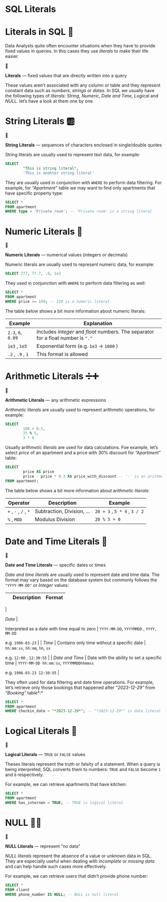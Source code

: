 # SQL Literals

# Literals in SQL 🧮

Data Analysts quite often encounter situations when they have to provide fixed values in queries. In this cases they use *literals* to make their life easier. 

<aside>
📖

**Literals** — fixed values that are directly written into a query

</aside>

These values aren’t associated with any column or table and they represent constant data such as *numbers*, *strings* or *dates*. In SQL we usually have the following types of *literals*: *String, Numeric, Date and Time, Logical* and *NULL.* let’s have a look at them one by one.

# String Literals 🆎

<aside>
📖

**String Literals** — sequences of characters enclosed in single/double quotes

</aside>

String literals are usually used to represent text data, for example:

```sql
SELECT
		"This is string literal",
		'This is anohter string literal'
```

They are usually used in conjunction with `WHERE` to perform data filtering. For example, for *“Apartment”* table we may want to find only apartments that have specific property type:

```sql
SELECT *
FROM apartment
WHERE type = 'Private room'; -- 'Private room' is a string literal
```

# Numeric Literals 🔢

<aside>
📖

**Numeric Literals** — numerical values (integers or decimals)

</aside>

Numeric literals are usually used to represent numeric data, for example:

```sql
SELECT 777, 77.7, .9, 1e3
```

They used in conjunction with `WHERE` to perform data filtering as well:

```sql
SELECT *
FROM apartment
WHERE price >= 150; -- 150 is a numeric literal
```

The table below shows a bit more information about numeric literals:

| **Example** | **Explanation** |
| --- | --- |
| `2.3`, `6`, `0.09` | Includes *integer* and *float* numbers. The separator for a float number is `"."` |
| `1e3` , `1e5`  | Exponential form (e.g. `1e3` → `1000` ) |
| `.2` , `.9` , `1` | This format is allowed  |

# Arithmetic Literals ➗➕

<aside>
📖

**Arithmetic Literals** — any arithmetic expressions

</aside>

*Arithmetic literals* are usually used to represent arithmetic operations, for example:

```sql
SELECT
		100 + 0.5,
		25 % 5,
		3 * 6
```

Usually a*rithmetic literals* are used for data calculations. Foe example, let’s select *price* of an apartment and a price with 30% discount for *“Apartment”* table:

```sql
SELECT
		price AS price
		price - price * 0.3 AS price_with_discount -- '-' is an arithmetic literal
FROM apartment;
```

The table below shows a bit more information about a*rithmetic literals*:

| **Operator** | **Description** | **Example** |
| --- | --- | --- |
| `+` , `-` , `/` , `*` | Subtraction, Division, …  | `20 + 3` , `5 * 4` , `3 / 2` |
| `%` , `MOD`  | Modulus Division | `20 % 5 = 0`  |

# Date and Time Literals 📅

<aside>
📖

**Date and Time Literals** — specific dates or times

</aside>

*Date and time literals* are usually used to represent date and time data. The format may vary based on the database system but commonly follows the `"YYYY-MM-DD"` or *Integer* values:

|  | **Description** | **Format** |
| --- | --- | --- |
| 

*Date* | 

Interpreted as a date with time equal to zero
 | 
`YYYY-MM-DD`, `YYYYMMDD` , `YYYY, MM-DD`

e.g. `1996-03-23`
 |
| 
*Time* | 
Contains only time without a specific date | `hh:mm:ss`, `hh:mm`, `hh`, `ss`

e.g. `12:00` , `12:30:55`  |
| 
*Date and Time* | 
Date with the ability to set a specific time | `YYYY-MM-DD hh:mm:ss`, `YYYYMMDDhhmmss`

e.g. `1996-03-23 12:30:55` |

They often used for data filtering and date time operations. For example, let’s retrieve only those bookings that happened after *“2023-12-29”*  from *“Booking”* table*:*

```sql
SELECT *
FROM apartment
WHERE checkin_date > "*2023-12-29*"; -- "*2023-12-29*" is date literal
```

# Logical Literals 🧩

<aside>
📖

**Logical Literals** — `TRUE` or `FALSE` values

</aside>

Theses literals represent the truth or falsity of a statement. When a query is being interpreted, SQL converts them to numbers: `TRUE` and `FALSE` become `1` and `0` respectively.

For example, we can retrieve apartments that have kitchen:

```sql
SELECT *
FROM apartment
WHERE has_internen = TRUE; -- TRUE is logical literal
```

# **NULL 🤷‍♂️**

<aside>
📖

**NULL Literals** — represent “no data”

</aside>

*NULL literals* represent the absence of a value or unknown data in SQL. They are especially useful when dealing with *incomplete* or *missing data* and can help handle such cases more effectively.

For example, we can retrieve users that didn’t provide phone number:

```sql
SELECT *
FROM client
WHERE phone_number IS NULL; -- NULL is null literal
```